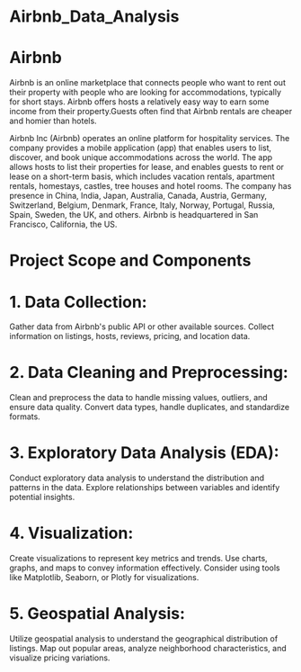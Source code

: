 # Airbnb_Data_Analysis

# Airbnb
Airbnb is an online marketplace that connects people who want to rent out their property with people who are looking for accommodations, typically for short stays. Airbnb offers hosts a relatively easy way to earn some income from their property.Guests often find that Airbnb rentals are cheaper and homier than hotels.

Airbnb Inc (Airbnb) operates an online platform for hospitality services. The company provides a mobile application (app) that enables users to list, discover, and book unique accommodations across the world. The app allows hosts to list their properties for lease, and enables guests to rent or lease on a short-term basis, which includes vacation rentals, apartment rentals, homestays, castles, tree houses and hotel rooms. The company has presence in China, India, Japan, Australia, Canada, Austria, Germany, Switzerland, Belgium, Denmark, France, Italy, Norway, Portugal, Russia, Spain, Sweden, the UK, and others. Airbnb is headquartered in San Francisco, California, the US.

# Project Scope and Components
# 1. Data Collection:
Gather data from Airbnb's public API or other available sources. Collect information on listings, hosts, reviews, pricing, and location data.

# 2. Data Cleaning and Preprocessing:
Clean and preprocess the data to handle missing values, outliers, and ensure data quality. Convert data types, handle duplicates, and standardize formats.

# 3. Exploratory Data Analysis (EDA):
Conduct exploratory data analysis to understand the distribution and patterns in the data. Explore relationships between variables and identify potential insights.

# 4. Visualization:
Create visualizations to represent key metrics and trends. Use charts, graphs, and maps to convey information effectively. Consider using tools like Matplotlib, Seaborn, or Plotly for visualizations.

# 5. Geospatial Analysis:
Utilize geospatial analysis to understand the geographical distribution of listings. Map out popular areas, analyze neighborhood characteristics, and visualize pricing variations.
